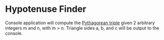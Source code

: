 # Hypotenuse Finder

Console application will compute the <a href="https://en.wikipedia.org/wiki/Pythagorean_triple">Pythagorean triple</a> given 2 arbitrary integers m and n, with m > n. Triangle sides a, b, and c will be output to the console.
